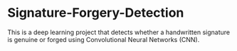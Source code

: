 # Signature-Forgery-Detection
 This is a deep learning project that detects whether a handwritten signature is genuine or forged using Convolutional Neural Networks (CNN).
